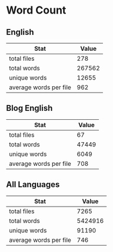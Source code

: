 # Word Count

## English

Stat | Value
---- | -----
total files | 278
total words | 267562
unique words | 12655
average words per file | 962

## Blog English

Stat | Value
---- | -----
total files | 67
total words | 47449
unique words | 6049
average words per file | 708

## All Languages

Stat | Value
---- | -----
total files | 7265
total words | 5424916
unique words | 91190
average words per file | 746
